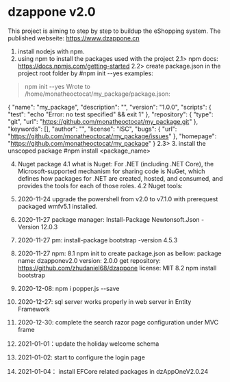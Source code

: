 # dzappone v2.0
This project is aiming to step by step to buildup the eShopping system.
The published webseite: https://www.dzappone.cn
1. install nodejs with npm.
2. using npm to install the packages used with the project
  2.1> npm docs: https://docs.npmjs.com/getting-started
  2.2> create package.json in the project root folder by #npm init --yes
  examples:
  > npm init --yes
Wrote to /home/monatheoctocat/my_package/package.json:

{
  "name": "my_package",
  "description": "",
  "version": "1.0.0",
  "scripts": {
    "test": "echo \"Error: no test specified\" && exit 1"
  },
  "repository": {
    "type": "git",
    "url": "https://github.com/monatheoctocat/my_package.git"
  },
  "keywords": [],
  "author": "",
  "license": "ISC",
  "bugs": {
    "url": "https://github.com/monatheoctocat/my_package/issues"
  },
  "homepage": "https://github.com/monatheoctocat/my_package"
}
  2.3>
3. install the unscoped package
#npm install <package_name>

4. Nuget package
  4.1 what is Nuget: For .NET (including .NET Core), the Microsoft-supported mechanism for sharing code is NuGet, which defines how packages for .NET are created, hosted, and consumed, and provides the tools for each of those roles.
  4.2 Nuget tools:
 
5. 2020-11-24 upgrade the powershell from v2.0 to v7.1.0 with prerequest packaged wmfv5.1 installed. 
6. 2020-11-27 package manager: Install-Package Newtonsoft.Json -Version 12.0.3
7. 2020-11-27 pm: install-package bootstrap -version 4.5.3
8. 2020-11-27 npm: 
  8.1 npm init to create package.json as bellow:
  package name: dzapponev2.0
  version: 2.0.0
  get repository: https://github.com/zhudaniel68/dzappone
  license: MIT
  8.2 npm install bootstrap
9. 2020-12-08: npm i popper.js --save 
10. 2020-12-27: sql server works properly in web server in Entity Framework 
11. 2020-12-30: complete the search razor page configuration under MVC frame
12. 2021-01-01：update the holiday welcome schema
13. 2021-01-02: start to configure the login page
14. 2021-01-04： install EFCore related packages in dzAppOneV2.0.24
